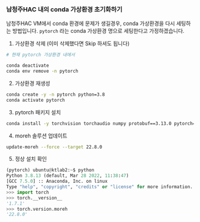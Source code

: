 ### 남청주HAC 내의 conda 가상환경 초기화하기

남청주HAC VM에서 conda 환경에 문제가 생길경우, conda 가상환경을 다시 세팅하는 방법입니다. `pytorch` 라는 conda 가상환경 명으로 세팅한다고 가정하겠습니다.

1. 가상환경 삭제 (이미 삭제했다면 Skip 하셔도 됩니다)

```bash
# 현재 pytorch 가상환경 내에서

conda deactivate
conda env remove -n pytorch
```

2. 가상환경 재생성

```bash
conda create -y -n pytorch python=3.8
conda activate pytorch
```

3. pytorch 패키지 설치

```bash
conda install -y torchvision torchaudio numpy protobuf==3.13.0 pytorch==1.7.1 cpuonly -c pytorch
```

4. moreh 솔루션 업데이트

```bash
update-moreh --force --target 22.8.0
```

5. 정상 설치 확인

```python
(pytorch) ubuntu@ktlab2:~$ python
Python 3.8.13 (default, Mar 28 2022, 11:38:47)
[GCC 7.5.0] :: Anaconda, Inc. on linux
Type "help", "copyright", "credits" or "license" for more information.
>>> import torch
>>> torch.__version__
'1.7.1'
>>> torch.version.moreh
'22.8.0'
```
